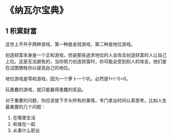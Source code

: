 # 《纳瓦尔宝典》

## 1 积累财富

这世上不外乎两种游戏，第一种是金钱游戏，第二种是地位游戏。

创造财富本身是一个正和游戏，但是那些追求地位的人会攻击创造财富的人让自己上位。这是无法避免的，当你努力创造财富时，你可能会受到别人的攻击，他们是在试图牺牲你以提高自己的地位。

地位游戏是零和游戏，因为一个萝卜一个坑，必然是1+(-1)=0。

玩愚蠢的游戏，就只能赢得愚蠢的奖品。



对于重要的问题，你应该放下手头所有的事情，专门拿出时间认真思考。比如人生最重要的几个问题：

1. 在哪里生活
2. 和谁在一起
3. 从事什么职业



